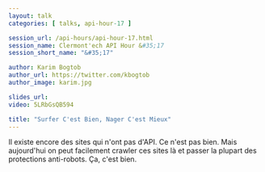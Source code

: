 ```yaml
---
layout: talk
categories: [ talks, api-hour-17 ]

session_url: /api-hours/api-hour-17.html
session_name: Clermont'ech API Hour &#35;17
session_short_name: "&#35;17"

author: Karim Bogtob
author_url: https://twitter.com/kbogtob
author_image: karim.jpg

slides_url:
video: 5LRbGsQB594

title: "Surfer C'est Bien, Nager C'est Mieux"
---
```


Il existe encore des sites qui n'ont pas d'API. Ce n'est pas bien. Mais
aujourd'hui on peut facilement crawler ces sites là et passer la plupart des
protections anti-robots. Ça, c'est bien.
